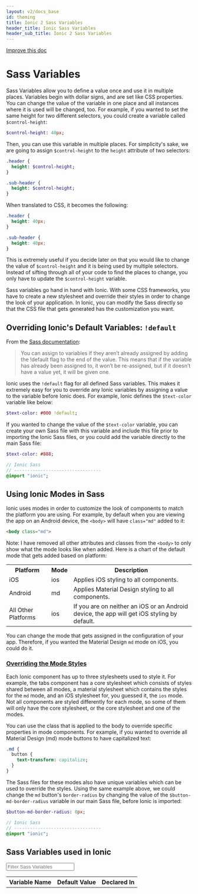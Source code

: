 ```yaml
---
layout: v2/docs_base
id: theming
title: Ionic 2 Sass Variables
header_title: Ionic Sass Variables
header_sub_title: Ionic 2 Sass Variables
---
```

<div class="improve-docs">
  <a href='https://github.com/driftyco/ionic-site/edit/ionic2/docs/v2/theming/sass-variables/index.md'>
    Improve this doc
  </a>
</div>

<h1 class="title">Sass Variables</h1>

Sass Variables allow you to define a value once and use it in multiple places. Variables begin with dollar signs, and are set like CSS properties. You can change the value of the variable in one place and all instances where it is used will be changed, too. For example, if you wanted to set the same height for two different selectors, you could create a variable called `$control-height`:

```sass
$control-height: 40px;
```

Then, you can use this variable in multiple places. For simplicity's sake, we are going to assign `$control-height` to the `height` attribute of two selectors:

```sass
.header {
  height: $control-height;
}

.sub-header {
  height: $control-height;
}
```

When translated to CSS, it becomes the following:

```css
.header {
  height: 40px;
}

.sub-header {
  height: 40px;
}
```

This is extremely useful if you decide later on that you would like to change the value of `$control-height` and it is being used by multiple selectors. Instead of sifting through all of your code to find the places to change, you only have to update the `$control-height` variable.

Sass variables go hand in hand with Ionic. With some CSS frameworks, you have to create a new stylesheet and override their styles in order to change the look of your application. In Ionic, you can modify the Sass directly so that the CSS file that gets generated has the customization you want.

<h2>Overriding Ionic's Default Variables: <code>!default</code></h2>

From the [Sass documentation](http://sass-lang.com/documentation/file.SASS_REFERENCE.html#variable_defaults_):

> You can assign to variables if they aren’t already assigned by adding the !default flag to the end of the value. This means that if the variable has already been assigned to, it won’t be re-assigned, but if it doesn’t have a value yet, it will be given one.

Ionic uses the `!default` flag for all defined Sass variables. This makes it extremely easy for you to override any Ionic variables by assigning a value to the variable before Ionic does. For example, Ionic defines the `$text-color` variable like below:

```sass
$text-color: #000 !default;
```

If you wanted to change the value of the `$text-color` variable, you can create your own Sass file with this variable and include this file prior to importing the Ionic Sass files, or you could add the variable directly to the main Sass file:

```sass
$text-color: #888;

// Ionic Sass
// ---------------------------------
@import "ionic";
```

<h2>Using Ionic Modes in Sass</h2>

Ionic uses modes in order to customize the look of components to match the platform you are using. For example, by default when you are viewing the app on an Android device, the `<body>` will have `class="md"` added to it:

```html
<body class="md">
```

Note: I have removed all other attributes and classes from the `<body>` to only show what the mode looks like when added. Here is a chart of the default mode that gets added based on platform:

<table class="table">
  <tr>
    <th>Platform</th>
    <th>Mode</th>
    <th>Description</th>
  </tr>
  <tr>
    <td>iOS</td>
    <td>ios</td>
    <td>Applies iOS styling to all components.</td>
  </tr>
  <tr>
    <td>Android</td>
    <td>md</td>
    <td>Applies Material Design styling to all components.</td>
  </tr>  
  <tr>
    <td>All Other Platforms</td>
    <td>ios</td>
    <td>If you are on neither an iOS or an Android device, the app will get iOS styling by default.</td>
  </tr>
</table>

You can change the mode that gets assigned in the configuration of your app. Therefore, if you wanted the Material Design `md` mode on iOS, you could do it.

<h3><a name="overriding-modes" href="#overriding-modes">Overriding the Mode Styles</a></h3>

Each Ionic component has up to three stylesheets used to style it. For example, the tabs component has a core stylesheet which consists of styles shared between all modes, a material stylesheet which contains the styles for the `md` mode, and an iOS stylesheet for, you guessed it, the `ios` mode. Not all components are styled differently for each mode, so some of them will only have the core stylesheet, or the core stylesheet and one of the modes.  

You can use the class that is applied to the body to override specific properties in mode components. For example, if you wanted to override all Material Design (md) mode buttons to have capitalized text:

```sass
.md {
  button {
    text-transform: capitalize;
  }
}
```

The Sass files for these modes also have unique variables which can be used to override the styles. Using the same example above, we could change the `md` button's `border-radius` by changing the value of the `$button-md-border-radius` variable in our main Sass file, before Ionic is imported:

```sass
$button-md-border-radius: 8px;

// Ionic Sass
// ---------------------------------
@import "ionic";
```

<h2>Sass Variables used in Ionic</h2>

<input id="search-sass-input" type="search" placeholder="Filter Sass Variables" class="form-control">

<table id="search-sass-results" class="table sass-variables-table">
  <tr>
    <th>Variable Name</th>
    <th>Default Value</th>
    <th>Declared In</th>
  </tr>
</table>
